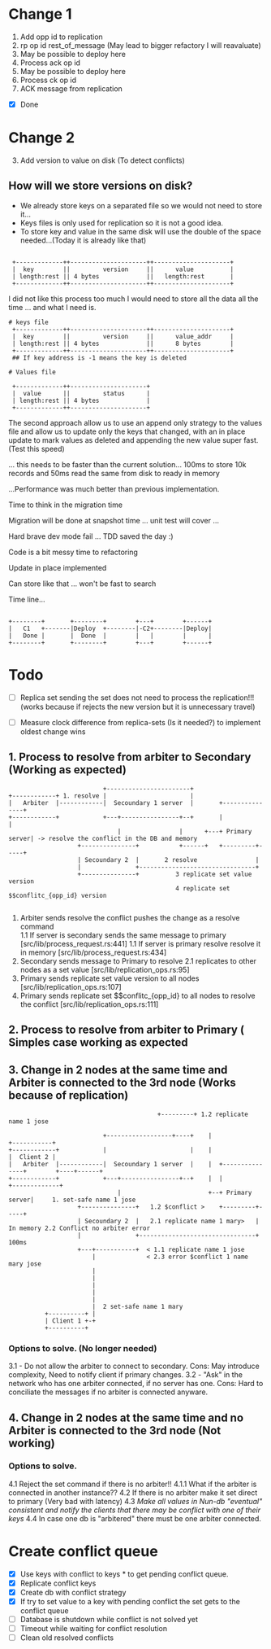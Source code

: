 # Change 1

1. Add opp id to replication
2. rp op id rest_of_message (May lead to bigger refactory I will reavaluate)
3. May be possible to deploy here
4. Process ack op id
5. May be possible to deploy here
4. Process ck op id
6. ACK message from replication
- [x] Done

# Change 2 

3. Add version to value on disk (To detect conflicts)

## How will we store versions on disk?
* We already store keys on a separated file so we would not need to store it...
* Keys files is only used for replication so it is not a good idea.
* To store key and value in the same disk will use the double of the space needed...(Today it is already like that)

```

 +-------------++---------------------++---------------------+
 |  key        ||         version     ||      value          |                     
 | length:rest || 4 bytes             ||   length:rest       |                 
 +-------------++---------------------++---------------------+     

 ```

I did not like this process too much I would need to store all the data all the time ... and what I need is.

```
# keys file
 +-------------++---------------------++---------------------+
 |  key        ||         version     ||      value_addr     |
 | length:rest || 4 bytes             ||      8 bytes        |
 +-------------++---------------------++---------------------+
 ## If key address is -1 means the key is deleted

# Values file

 +-------------++---------------------+
 |  value      ||         status      |
 | length:rest || 4 bytes             |
 +-------------++---------------------+

 ```

 The second approach allow us to use an append only strategy to the values file and allow us to update only the keys that changed, with an in place update to mark values as deleted and appending the new value super fast. (Test this speed)

 ... this needs to be faster than the current solution... 100ms to store 10k records and 50ms read the same from disk to ready in memory

 ...Performance was much better than previous implementation.

 Time to think in the migration time

 Migration will be done at snapshot time ... unit test will cover ...

 Hard brave dev mode fail ... TDD saved the day :)

 Code is a bit messy time to refactoring
 
 Update in place implemented

Can store like that ... won't be fast to search


Time line... 
```text

+--------+       +--------+        +---+        +------+                                                 
|   C1   +-------|Deploy  +--------|-C2+--------|Deploy|                                                         
|   Done |       |  Done  |        |   |        |      |                                                 
+--------+       +--------+        +---+        +------+                                                 

```


# Todo
- [ ] Replica set sending the set does not need to process the replication!!! (works because if rejects the new version but it is unnecessary  travel)
- [ ] Measure clock difference from replica-sets (Is it needed?) to implement oldest change wins




## 1. Process to resolve from arbiter to Secondary (Working as expected)
```text
                          +-----------------------+                                                                                                                                                 
+------------+ 1. resolve |                       |                                                                                                                                                          
|   Arbiter  |------------|  Secoundary 1 server  |       +---------------+                                                                                                                         
+------------+            +---+----------------+--+       |               |                                                                                                                                   
                              |                |      +---+ Primary server| -> resolve the conflict in the DB and memory                                                                                                                                    
                   +---------------+           +------+   +---------+-----+                                                                                                                                   
                   | Secoundary 2  |       2 resolve                |                                                                                                                                         
                   |               +--------------------------------+                                                                                                                                         
                   +---------------+          3 replicate set value version                                                                                                                                                                 
                                              4 replicate set $$conflitc_{opp_id} version                                                                                                                                                                 
                                                                                                                                                                                                              
```
1. Arbiter sends resolve the conflict pushes the change as a resolve command                                                                                                                                                                                                               
1.1  If server is secondary sends the same message to primary [src/lib/process_request.rs:441]
1.1  If server is primary resolve resolve it in memory [src/lib/process_request.rs:434]
2. Secondary sends message to Primary to resolve
2.1 replicates to other nodes as a set value [src/lib/replication_ops.rs:95]
3. Primary sends replicate set value version to all nodes [src/lib/replication_ops.rs:107]
4. Primary sends replicate set $$conflitc_{opp_id} to all nodes to resolve the conflict [src/lib/replication_ops.rs:111]

## 2. Process to resolve from arbiter to Primary ( Simples case working as expected

## 3. Change in 2 nodes at the same time and Arbiter is connected to the 3rd node (Works because of replication)
                                             +---------+ 1.2 replicate name 1 jose
```text                                      |         |
                          +------------------+----+    |                           +-----------+                                                                                                    
+------------+            |                       |    |                           |  Client 2 |                                                                                                                     
|   Arbiter  |------------|  Secoundary 1 server  |    |  +---------------+        +----+------+                                                                                                    
+------------+            +---+----------------+--+    |  |               +-------------+                                                                                                                     
                              |                        +--+ Primary server|     1. set-safe name 1 jose                                                                                                                                                     
                   +---------------+   1.2 $conflict >    +---------+-----+                                                                                                                                   
                   | Secoundary 2  |   2.1 replicate name 1 mary>   |            In memory 2.2 Conflict no arbiter error                                                                                                                              
                   |               +--------------------------------+ 100ms                                                                                                                                        
                   +---+-----------+  < 1.1 replicate name 1 jose                                                                                                                                                                                                      
                       |              < 2.3 error $conflict 1 name mary jose
                       |  
                       |  
                       |  
                       |  
                       |  
                       |  2 set-safe name 1 mary                                                                                                                                                                                                                               
          +----------+ |                                                                                                                                                                                                                                  
          | Client 1 +-+                                                                                                                                                                                                                                          
          +----------+                                                                                                                                                                                        
```

### Options to solve. (No longer needed)
3.1 - Do not allow the arbiter to connect to secondary. Cons: May introduce complexity, Need to notify client if primary changes.
3.2 - "Ask" in the network who has one arbiter connected, if no server has one. Cons: Hard to conciliate the messages if no arbiter is connected anyware.

## 4. Change in 2 nodes at the same time and no Arbiter is connected to the 3rd node (Not working)

### Options to solve.
4.1 Reject the set command if there is no arbiter!!
4.1.1 What if the arbiter is connected in another instance??
4.2 If there is no arbiter make it set direct to primary (Very bad with latency)
4.3 *Make all values in Nun-db "eventual" consistent and notify the clients that there may be conflict with one of their keys*
4.4 In case one db is "arbitered" there must be one arbiter connected.

# Create conflict queue
- [x] Use keys with conflict to keys * to get pending conflict queue.
- [x] Replicate conflict keys
- [x] Create db with conflict strategy
- [x] If try to set value to a key with pending conflict the set gets to the conflict queue
- [ ] Database is shutdown while conflict is not solved yet
- [ ] Timeout while waiting for conflict resolution
- [ ] Clean old resolved conflicts
